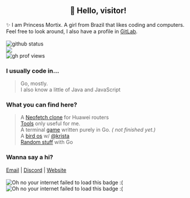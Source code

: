 <h2 align="center">👋 Hello, visitor! </h2>
✨ I am Princess Mortix. A girl from Brazil that likes coding and computers. Feel free to look around, I also have a profile in <a href="https://gitlab.com/princessmortix" target="_self" >GitLab</a>.
<br> <br>
<!--<h5> <i> ✨ L'essentiel est invisible pour les yeux </i> </h5>-->
<a><img src="https://github-readme-stats.vercel.app/api?username=princessmortix&show_icons=true&theme=material-palenight&count_private=true" alt="github status"/> <br> <img src="https://github-readme-stats.vercel.app/api/top-langs/?username=princessmortix&layout=compact&theme=material-palenight"/> <br> <img src="https://komarev.com/ghpvc/?username=princessmortix&label=Profile%20Views&color=0e75b6&style=flat" alt="gh prof views" /></a>

### I usually code in...

> Go, mostly. <br> <!-- yummy, love when md broke or im too dumb to fix -->
> I also know a little of Java and JavaScript

### What you can find here?
> A [Neofetch clone](https://github.com/princessmortix/BirbOS-golang) for Huawei routers <br>
> [Tools](https://tools.princessmortix.link) only useful for me. <br>
> A terminal [game](https://auragame.tk) written purely in Go. <i>( not finished yet.) </i> <br>
> A [bird os](https://github.com/princessmortix/aeros) w/ [@krista](https://github.com/krista-chan) <br>
> [Random stuff](https://github.com/princessmortix/BirbOS-golang) with Go <br>

### Wanna say a hi?
[Email](mailto:hi@princessmortix.link) | [Discord](https://discord.gg/afpgy3b) | [Website](https://princessmortix.link) <br> <br>
<img src="https://dans-things.com/wp-content/uploads/2018/10/FreeInternetExplorerBadge.gif" alt="Oh no your internet failed to load this badge :("/>  <img src="https://dans-things.com/wp-content/uploads/2018/10/NetscapeNow.gif" alt="Oh no your internet failed to load this badge :("/>

